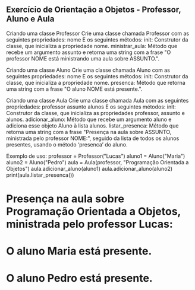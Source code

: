 ## Exercício de Orientação a Objetos - Professor, Aluno e Aula

Criando uma classe Professor
Crie uma classe chamada Professor com as seguintes propriedades:
nome
E os seguintes métodos:
init: Construtor da classe, que inicializa a propriedade nome.
ministrar_aula: Método que recebe um argumento assunto e retorna uma string com a frase "O professor NOME está ministrando uma aula sobre ASSUNTO.".
<p>
Criando uma classe Aluno
Crie uma classe chamada Aluno com as seguintes propriedades:
nome
E os seguintes métodos:
init: Construtor da classe, que inicializa a propriedade nome.
presenca: Método que retorna uma string com a frase "O aluno NOME está presente.".
<p>
Criando uma classe Aula
Crie uma classe chamada Aula com as seguintes propriedades:
professor
assunto
alunos
E os seguintes métodos:
init: Construtor da classe, que inicializa as propriedades professor, assunto e alunos.
adicionar_aluno: Método que recebe um argumento aluno e adiciona esse objeto Aluno à lista alunos.
listar_presenca: Método que retorna uma string com a frase "Presença na aula sobre ASSUNTO, ministrada pelo professor NOME:", seguido da lista de todos os alunos presentes, usando o método ‘presenca’ do aluno.
<p>
Exemplo de uso:
professor = Professor("Lucas")
aluno1 = Aluno("Maria")
aluno2 = Aluno("Pedro")
aula = Aula(professor, "Programação Orientada a Objetos")
aula.adicionar_aluno(aluno1)
aula.adicionar_aluno(aluno2)
print(aula.listar_presenca())

# Presença na aula sobre Programação Orientada a Objetos, ministrada pelo professor Lucas:
# O aluno Maria está presente.
# O aluno Pedro está presente.
